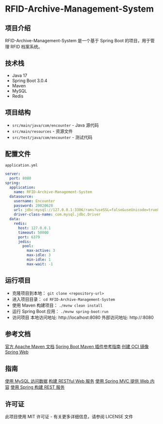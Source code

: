 # RFID-Archive-Management-System

## 项目介绍

RFID-Archive-Management-System 是一个基于 Spring Boot 的项目，用于管理 RFID 档案系统。

## 技术栈

- Java 17
- Spring Boot 3.0.4
- Maven
- MySQL
- Redis

## 项目结构

- `src/main/java/com/encounter` - Java 源代码
- `src/main/resources` - 资源文件
- `src/test/java/com/encounter` - 测试代码

## 配置文件

`application.yml`

```yaml
server:
  port: 8080
spring:
  application:
    name: RFID-Archive-Management-System
  datasource:
    username: Encounter
    password: 20020628
    url: jdbc:mysql://127.0.0.1:3306/rams?useSSL=false&useUnicode=true&characterEncoding=UTF-8&serverTimezone=Asia/Shanghai
    driver-class-name: com.mysql.jdbc.Driver
  data:
    redis:
      host: 127.0.0.1
      timeout: 50000
      port: 6379
      jedis:
        pool:
          max-active: 3
          max-idle: 3
          min-idle: 1
          max-wait: -1
```

## 运行项目

- 克隆项目到本地：
  `git clone <repository-url>`
- 进入项目目录：
  `cd RFID-Archive-Management-System`
- 使用 Maven 构建项目：
  `./mvnw clean install`
- 运行 Spring Boot 应用：
  `./mvnw spring-boot:run`
- 访问项目
  本地访问地址: http://localhost:8080
  外部访问地址: http://<your-ip-address>:8080

## 参考文档

[官方 Apache Maven 文档](https://maven.apache.org/guides/index.html)
[Spring Boot Maven 插件参考指南](https://docs.spring.io/spring-boot/3.3/maven-plugin/)
[创建 OCI 镜像](https://docs.spring.io/spring-boot/3.3/maven-plugin/build-image.html)
[Spring Web](https://docs.spring.io/spring-boot/3.3/reference/web/servlet.html)

## 指南

[使用 MySQL 访问数据](https://spring.io/guides/gs/accessing-data-mysql)
[构建 RESTful Web 服务](https://spring.io/guides/gs/rest-service)
[使用 Spring MVC 提供 Web 内容](https://spring.io/guides/gs/serving-web-content)
[使用 Spring 构建 REST 服务](https://spring.io/guides/tutorials/rest)

## 许可证

此项目使用 MIT 许可证 - 有关更多详细信息，请参阅 LICENSE 文件